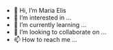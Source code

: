 - 👋 Hi, I’m Maria Elis
- 👀 I’m interested in ...
- 🌱 I’m currently learning ...
- 💞️ I’m looking to collaborate on ...
- 📫 How to reach me ...

<!---
MariaAlberton/MariaAlberton is a ✨ special ✨ repository because its `README.md` (this file) appears on your GitHub profile.
You can click the Preview link to take a look at your changes.
--->
